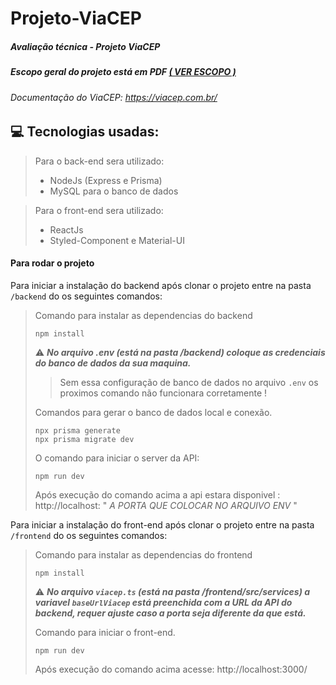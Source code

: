 # Projeto-ViaCEP

##### Avaliação técnica - Projeto ViaCEP

##### Escopo geral do projeto está em PDF [( VER ESCOPO )](/github/escopo_geral.pdf)

###### Documentação do ViaCEP: https://viacep.com.br/

## 💻 Tecnologias usadas:

> Para o back-end sera utilizado:
>
> - NodeJs (Express e Prisma)
> - MySQL para o banco de dados

> Para o front-end sera utilizado:
>
> - ReactJs
> - Styled-Component e Material-UI

#### Para rodar o projeto

Para iniciar a instalação do backend após clonar o projeto entre na pasta `/backend` do os seguintes comandos:

> Comando para instalar as dependencias do backend
>
> ```
> npm install
> ```
>
> :warning: **_No arquivo .env (está na pasta /backend) coloque as credenciais do banco de dados da sua maquina._**
>
> > Sem essa configuração de banco de dados no arquivo `.env` os proximos comando não funcionara corretamente !
>
> Comandos para gerar o banco de dados local e conexão.
>
> ```
> npx prisma generate
> npx prisma migrate dev
> ```
>
> O comando para iniciar o server da API:
>
> ```
> npm run dev
> ```
>
> Após execução do comando acima a api estara disponivel : http://localhost: " _A PORTA QUE COLOCAR NO ARQUIVO ENV_ "

Para iniciar a instalação do front-end após clonar o projeto entre na pasta `/frontend` do os seguintes comandos:

> Comando para instalar as dependencias do frontend
>
> ```
> npm install
> ```
>
> :warning: **_No arquivo `viacep.ts` (está na pasta /frontend/src/services) a variavel `baseUrlViacep` está preenchida com a URL da API do backend, requer ajuste caso a porta seja diferente da que está._**
>
> Comando para iniciar o front-end.
>
> ```
> npm run dev
> ```
>
> Após execução do comando acima acesse: http://localhost:3000/

